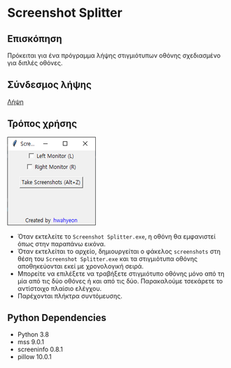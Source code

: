 # Screenshot Splitter

## Επισκόπηση
Πρόκειται για ένα πρόγραμμα λήψης στιγμιότυπων οθόνης σχεδιασμένο για διπλές οθόνες.

## Σύνδεσμος λήψης
[Λήψη](https://github.com/hwahyeon/py-screenshot-spliter/raw/main/download/Screenshot%20Splitter.exe)

## Τρόπος χρήσης
![image](./readme/001.png)
- Όταν εκτελείτε το `Screenshot Splitter.exe`, η οθόνη θα εμφανιστεί όπως στην παραπάνω εικόνα.
- Όταν εκτελείται το αρχείο, δημιουργείται ο φάκελος `screenshots` στη θέση του `Screenshot Splitter.exe` και τα στιγμιότυπα οθόνης αποθηκεύονται εκεί με χρονολογική σειρά.
- Μπορείτε να επιλέξετε να τραβήξετε στιγμιότυπο οθόνης μόνο από τη μία από τις δύο οθόνες ή και από τις δύο. Παρακαλούμε τσεκάρετε το αντίστοιχο πλαίσιο ελέγχου.
- Παρέχονται πλήκτρα συντόμευσης.

## Python Dependencies
- Python 3.8
- mss 9.0.1
- screeninfo 0.8.1
- pillow 10.0.1
